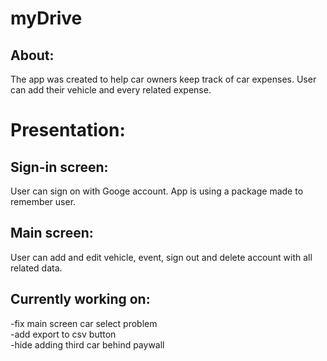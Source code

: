 # myDrive
## About:
The app was created to help car owners keep track of car expenses. User can add their vehicle and every related expense.
# Presentation:
## Sign-in screen:
User can sign on with Googe account. App is using a package made to remember user.

## Main screen:
User can add and edit vehicle, event, sign out and delete account with all related data.

## Currently working on:
-fix main screen car select problem    
-add export to csv button    
-hide adding third car behind paywall
